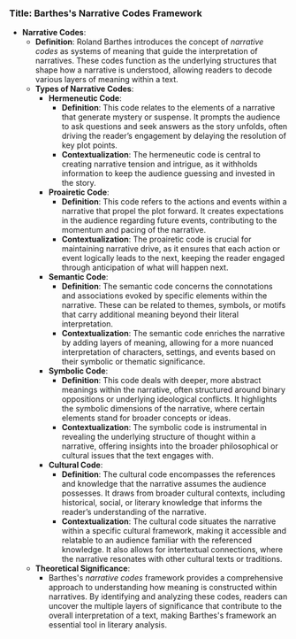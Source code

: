 ### Title: **Barthes's Narrative Codes Framework**

- **Narrative Codes**:
  - **Definition**: Roland Barthes introduces the concept of *narrative codes* as systems of meaning that guide the interpretation of narratives. These codes function as the underlying structures that shape how a narrative is understood, allowing readers to decode various layers of meaning within a text.
  - **Types of Narrative Codes**:
    - **Hermeneutic Code**:
      - **Definition**: This code relates to the elements of a narrative that generate mystery or suspense. It prompts the audience to ask questions and seek answers as the story unfolds, often driving the reader’s engagement by delaying the resolution of key plot points.
      - **Contextualization**: The hermeneutic code is central to creating narrative tension and intrigue, as it withholds information to keep the audience guessing and invested in the story.
    - **Proairetic Code**:
      - **Definition**: This code refers to the actions and events within a narrative that propel the plot forward. It creates expectations in the audience regarding future events, contributing to the momentum and pacing of the narrative.
      - **Contextualization**: The proairetic code is crucial for maintaining narrative drive, as it ensures that each action or event logically leads to the next, keeping the reader engaged through anticipation of what will happen next.
    - **Semantic Code**:
      - **Definition**: The semantic code concerns the connotations and associations evoked by specific elements within the narrative. These can be related to themes, symbols, or motifs that carry additional meaning beyond their literal interpretation.
      - **Contextualization**: The semantic code enriches the narrative by adding layers of meaning, allowing for a more nuanced interpretation of characters, settings, and events based on their symbolic or thematic significance.
    - **Symbolic Code**:
      - **Definition**: This code deals with deeper, more abstract meanings within the narrative, often structured around binary oppositions or underlying ideological conflicts. It highlights the symbolic dimensions of the narrative, where certain elements stand for broader concepts or ideas.
      - **Contextualization**: The symbolic code is instrumental in revealing the underlying structure of thought within a narrative, offering insights into the broader philosophical or cultural issues that the text engages with.
    - **Cultural Code**:
      - **Definition**: The cultural code encompasses the references and knowledge that the narrative assumes the audience possesses. It draws from broader cultural contexts, including historical, social, or literary knowledge that informs the reader’s understanding of the narrative.
      - **Contextualization**: The cultural code situates the narrative within a specific cultural framework, making it accessible and relatable to an audience familiar with the referenced knowledge. It also allows for intertextual connections, where the narrative resonates with other cultural texts or traditions.
  - **Theoretical Significance**:
    - Barthes's *narrative codes* framework provides a comprehensive approach to understanding how meaning is constructed within narratives. By identifying and analyzing these codes, readers can uncover the multiple layers of significance that contribute to the overall interpretation of a text, making Barthes's framework an essential tool in literary analysis.